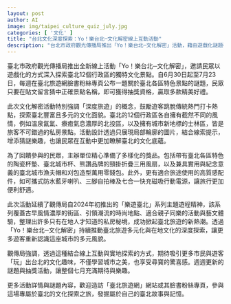 ```yaml
---
layout: post
author: AI
image: img/taipei_culture_quiz_july.jpg
categories: [ '文化' ]
title: "台北文化深度探索：Yo！樂台北─文化解密線上互動活動"
description: "台北市政府觀光傳播局推出「Yo！樂台北─文化解密」活動，藉由遊戲化謎題引導民眾挖掘台北12區的獨特文化特色，鼓勵深度旅遊與在地文化體驗。從6月30日至7月23日，每週在臺北旅遊網臉書專頁發布謎題，猜中景點即可參與抽獎，贏得陶瓷杯墊、風扇、防水藍牙喇叭等豐富獎品。該活動結合線上互動與實地探索，延續「樂遊台北」系列精神，期待吸引更多人重新認識台北的多元魅力，享受尋寶與文化之旅的樂趣。"
---
```

臺北市政府觀光傳播局推出全新線上活動「Yo！樂台北─文化解密」，邀請民眾以遊戲化的方式深入探索臺北12個行政區的獨特文化景點。自6月30日起至7月23日，每週在臺北旅遊網臉書粉絲專頁公布一題關於臺北各區特色景點的謎題，民眾只要在貼文留言猜中正確景點名稱，即可獲得抽獎資格，贏取多款精美好禮。

此次文化解密活動特別強調「深度旅遊」的概念，鼓勵遊客跳脫傳統熱門打卡熱點，探索臺北豐富且多元的文化面貌。臺北的12個行政區各自擁有截然不同的風情，例如溫泉氤氳、療癒氣息濃厚的北投區，以及擁有城市新地標的士林區，皆是旅客不可錯過的私房景點。活動設計透過只展現局部輪廓的圖片，結合線索提示，增添猜謎樂趣，也讓民眾在互動中更加瞭解臺北的文化底蘊。

為了回饋參與的民眾，主辦單位精心準備了多樣化的獎品。包括帶有臺北各區特色的陶瓷杯墊、臺北城市杯、熊讚品牌的頸掛折疊三用風扇，以及兼具實用與紀念意義的臺北城市漁夫帽和刈包造型萬用零錢包。此外，更有適合旅途使用的高質感配件，如可攜式防水藍牙喇叭、三腳自拍棒及七合一快充磁吸行動電源，讓旅行更加便利舒適。

此次活動延續了觀傳局自2024年初推出的「樂遊臺北」系列主題遊程精神，該系列覆蓋古早風情濃厚的街區、引領潮流的時尚地點、適合親子同樂的活動與藝文體驗，整理出許多只有在地人才知道的私房秘境，成功掀起臺北旅遊的新熱潮。透過「Yo！樂台北─文化解密」持續推動臺北旅遊多元化與在地文化的深度探索，讓更多遊客重新認識這座城市的多元風貌。

觀傳局強調，透過這種結合線上互動與實地探索的方式，期待吸引更多市民與遊客「玩」出台北的文化趣味，不僅學習城市之美，也享受尋寶的驚喜感。週週更新的謎題與抽獎活動，讓整個七月充滿期待與樂趣。

更多活動詳情與謎題內容，歡迎造訪「臺北旅遊網」網站或其臉書粉絲專頁，參與這場專屬於臺北的文化探索之旅，發掘屬於自己的臺北故事與記憶。